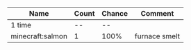 | Name             | Count | Chance | Comment       |
| ---------------- | ----- | ------ | ------------- |
| 1 time           |    -- |     -- |               |
| minecraft:salmon |     1 |   100% | furnace smelt |